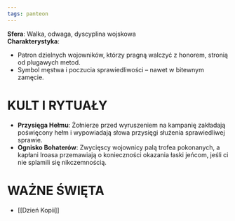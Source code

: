 ```yaml
---
tags: panteon
---
```

**Sfera**: Walka, odwaga, dyscyplina wojskowa  
**Charakterystyka**:
- Patron dzielnych wojowników, którzy pragną walczyć z honorem, stronią od plugawych metod.
- Symbol męstwa i poczucia sprawiedliwości – nawet w bitewnym zamęcie.
# KULT I RYTUAŁY
- **Przysięga Hełmu**: Żołnierze przed wyruszeniem na kampanię zakładają poświęcony hełm i wypowiadają słowa przysięgi służenia sprawiedliwej sprawie.
- **Ognisko Bohaterów**: Zwycięscy wojownicy palą trofea pokonanych, a kapłani Iroasa przemawiają o konieczności okazania łaski jeńcom, jeśli ci nie splamili się nikczemnością.
# WAŻNE ŚWIĘTA
- [[Dzień Kopii]]